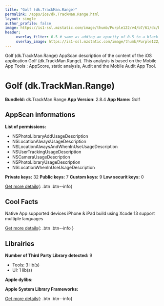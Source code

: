 ```yaml
---
title: "Golf (dk.TrackMan.Range)"
permalink: /apps/ios/dk.TrackMan.Range.html
layout: single
author_profile: false
image: https://is1-ssl.mzstatic.com/image/thumb/Purple122/v4/b7/61/dc/b761dcb1-8009-c56a-ccf5-d43f1d632239/AppIcon-1x_U007emarketing-0-7-0-85-220.png/512x512bb.jpg
header: 
     overlay_filter: 0.5 # same as adding an opacity of 0.5 to a black background
     overlay_image: https://is1-ssl.mzstatic.com/image/thumb/Purple122/v4/b7/61/dc/b761dcb1-8009-c56a-ccf5-d43f1d632239/AppIcon-1x_U007emarketing-0-7-0-85-220.png/512x512bb.jpg
---
```

Golf (dk.TrackMan.Range) AppScan description of the content of the iOS application Golf (dk.TrackMan.Range). This analysis is based on the Mobile App Tools : AppScore, static analysis, Audit and the Mobile Audit App Tool.

# Golf (dk.TrackMan.Range)

**BundleId:** dk.TrackMan.Range
**App Version:** 2.8.4
**App Name:** Golf


## AppScan informations 

**List of permissions:** 
- NSPhotoLibraryAddUsageDescription
- NSLocationAlwaysUsageDescription
- NSLocationAlwaysAndWhenInUseUsageDescription
- NSUserTrackingUsageDescription
- NSCameraUsageDescription
- NSPhotoLibraryUsageDescription
- NSLocationWhenInUseUsageDescription
  
  
**Private keys:** 32
**Public keys:** 7
**Custom keys:** 9
**Low securit keys:** 0
  
[Get more details](/pricing.html){: .btn .btn--info}

## Cool Facts

Native App
supported devices iPhone & iPad
build using Xcode 13
support multiple languages
  
[Get more details](/pricing.html){: .btn .btn--info }

## Librairies 
**Number of Third Party Library detected:** 9
- Tools: 3 lib(s)
- UI: 1 lib(s)


**Apple dylibs:**


**Apple System Library Frameworks:**


  
[Get more details](/pricing.html){: .btn .btn--info}

